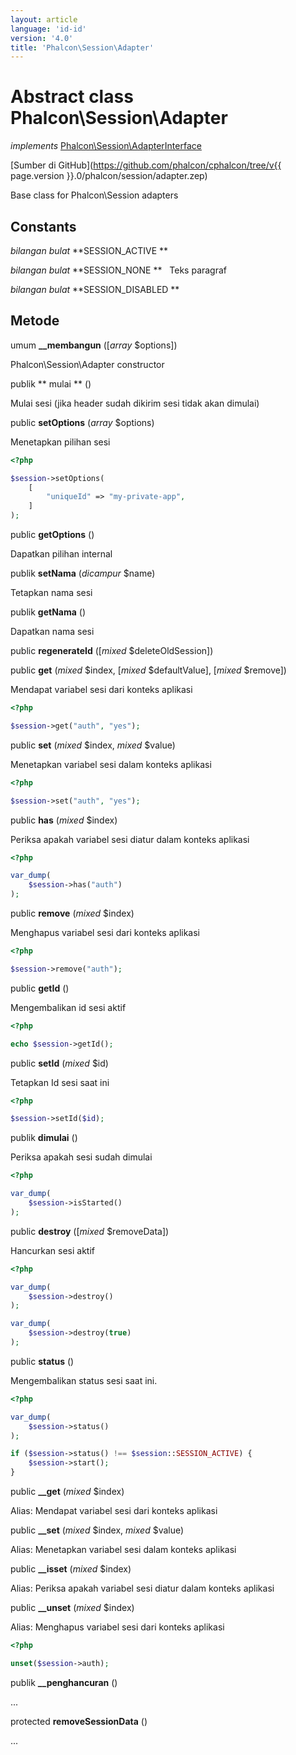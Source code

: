 ```yaml
---
layout: article
language: 'id-id'
version: '4.0'
title: 'Phalcon\Session\Adapter'
---
```

# Abstract class **Phalcon\Session\Adapter**

*implements* [Phalcon\Session\AdapterInterface](Phalcon_Session_AdapterInterface)

[Sumber di GitHub](https://github.com/phalcon/cphalcon/tree/v{{ page.version }}.0/phalcon/session/adapter.zep)

Base class for Phalcon\Session adapters

## Constants

*bilangan bulat* **SESSION_ACTIVE **

*bilangan bulat* **SESSION_NONE **   Teks paragraf

*bilangan bulat* **SESSION_DISABLED **

## Metode

umum **__membangun** ([*array* $options])

Phalcon\Session\Adapter constructor

publik ** mulai ** ()

Mulai sesi (jika header sudah dikirim sesi tidak akan dimulai)

public **setOptions** (*array* $options)

Menetapkan pilihan sesi

```php
<?php

$session->setOptions(
    [
        "uniqueId" => "my-private-app",
    ]
);

```

public **getOptions** ()

Dapatkan pilihan internal

publik **setNama** (*dicampur* $name)

Tetapkan nama sesi

publik **getNama** ()

Dapatkan nama sesi

public **regenerateId** ([*mixed* $deleteOldSession])

public **get** (*mixed* $index, [*mixed* $defaultValue], [*mixed* $remove])

Mendapat variabel sesi dari konteks aplikasi

```php
<?php

$session->get("auth", "yes");

```

public **set** (*mixed* $index, *mixed* $value)

Menetapkan variabel sesi dalam konteks aplikasi

```php
<?php

$session->set("auth", "yes");

```

public **has** (*mixed* $index)

Periksa apakah variabel sesi diatur dalam konteks aplikasi

```php
<?php

var_dump(
    $session->has("auth")
);

```

public **remove** (*mixed* $index)

Menghapus variabel sesi dari konteks aplikasi

```php
<?php

$session->remove("auth");

```

public **getId** ()

Mengembalikan id sesi aktif

```php
<?php

echo $session->getId();

```

public **setId** (*mixed* $id)

Tetapkan Id sesi saat ini

```php
<?php

$session->setId($id);

```

publik **dimulai** ()

Periksa apakah sesi sudah dimulai

```php
<?php

var_dump(
    $session->isStarted()
);

```

public **destroy** ([*mixed* $removeData])

Hancurkan sesi aktif

```php
<?php

var_dump(
    $session->destroy()
);

var_dump(
    $session->destroy(true)
);

```

public **status** ()

Mengembalikan status sesi saat ini.

```php
<?php

var_dump(
    $session->status()
);

if ($session->status() !== $session::SESSION_ACTIVE) {
    $session->start();
}

```

public **__get** (*mixed* $index)

Alias: Mendapat variabel sesi dari konteks aplikasi

public **__set** (*mixed* $index, *mixed* $value)

Alias: Menetapkan variabel sesi dalam konteks aplikasi

public **__isset** (*mixed* $index)

Alias: Periksa apakah variabel sesi diatur dalam konteks aplikasi

public **__unset** (*mixed* $index)

Alias: Menghapus variabel sesi dari konteks aplikasi

```php
<?php

unset($session->auth);

```

publik **__penghancuran** ()

...

protected **removeSessionData** ()

...